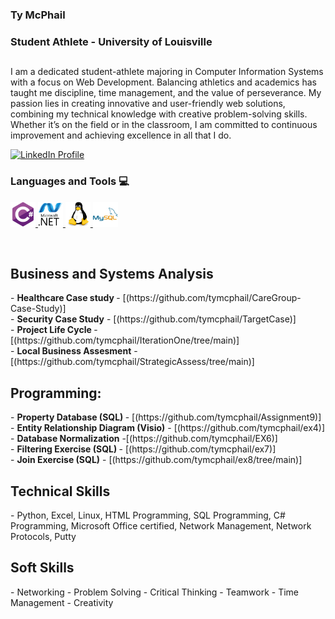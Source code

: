 
### Ty McPhail
### Student Athlete - University of Louisville

##
I am a dedicated student-athlete majoring in Computer Information Systems with a focus on Web Development. Balancing athletics and academics has taught me discipline, time management, and the value of perseverance. My passion lies in creating innovative and user-friendly web solutions, combining my technical knowledge with creative problem-solving skills. Whether it’s on the field or in the classroom, I am committed to continuous improvement and achieving excellence in all that I do.

<p align="left">
  <a href="[https://www.linkedin.com/in/emmanuel-haynes-953482215?lipi=urn%3Ali%3Apage%3Ad_flagship3_profile_view_base_contact_details%3Bkuc8APqgQhmSytvfqYt59w%3D%3D](https://www.linkedin.com/feed/)">
<img alt="LinkedIn Profile" title= "LinkedIn" src="https://custom-icon-badges.demolab.com/badge/LinkedIN-My%20Profile-blue"/<></a>

### Languages and Tools 💻 
  
 

   
  <p align="left">  <a href="https://www.w3schools.com/cs/" target="_blank" rel="noreferrer"> <img src="https://raw.githubusercontent.com/devicons/devicon/master/icons/csharp/csharp-original.svg" alt="csharp" width="40" height="40"/> </a>
    <a href="https://dotnet.microsoft.com/" target="_blank" rel="noreferrer"> <img src="https://raw.githubusercontent.com/devicons/devicon/master/icons/dot-net/dot-net-original-wordmark.svg" alt="dotnet" width="40" height="40"/> </a> 
    <a href="https://www.linux.org/" target="_blank" rel="noreferrer"> <img src="https://raw.githubusercontent.com/devicons/devicon/master/icons/linux/linux-original.svg" alt="linux" width="40" height="40"/> </a> <img src="https://raw.githubusercontent.com/devicons/devicon/master/icons/mysql/mysql-original-wordmark.svg" alt="mysql" width="40" height="40"/> </a> </p>
<br/>
  
  <h2>Business and Systems Analysis </h2>
- <b>Healthcare Case study </b>
  - [(https://github.com/tymcphail/CareGroup-Case-Study)]
  <br/>
- <b>Security Case Study</b>
  - [(https://github.com/tymcphail/TargetCase)]</b></i>
    <br/>
- <b>Project Life Cycle  </b>
  - [(https://github.com/tymcphail/IterationOne/tree/main)]
  <br/>
- <b>Local Business Assesment</b>
  - [(https://github.com/tymcphail/StrategicAssess/tree/main)]
<br/>



  
  <h2>Programming:</h2>
  - <b>Property Database (SQL) </b>
  - [(https://github.com/tymcphail/Assignment9)]
  <br/>
- <b>Entity Relationship Diagram (Visio)</b>
  - [(https://github.com/tymcphail/ex4)]
  <br/>
- <b>Database Normalization</b>
  -[(https://github.com/tymcphail/EX6)]
  <br/>
- <b>Filtering Exercise (SQL) </b>
  - [(https://github.com/tymcphail/ex7)]
  <br/>
- <b>Join Exercise (SQL)</b>
  - [(https://github.com/tymcphail/ex8/tree/main)]
  <br/>


<h2> Technical Skills </h2>
- Python, Excel, Linux, HTML Programming, SQL Programming, C# Programming, Microsoft Office certified, Network Management, Network Protocols, Putty

<h2>Soft Skills</h2>
- Networking  
- Problem Solving
- Critical Thinking
- Teamwork
- Time Management
- Creativity

